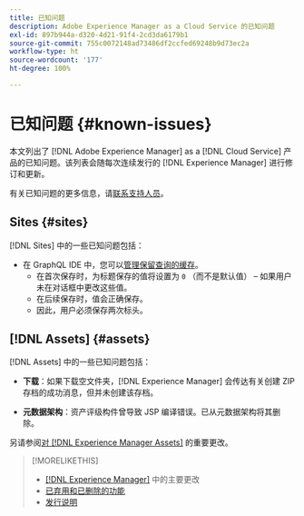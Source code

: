 ```yaml
---
title: 已知问题
description: Adobe Experience Manager as a Cloud Service 的已知问题
exl-id: 897b944a-d320-4d21-91f4-2cd3da6179b1
source-git-commit: 755c0072148ad73486df2ccfed69248b9d73ec2a
workflow-type: ht
source-wordcount: '177'
ht-degree: 100%

---
```


# 已知问题 {#known-issues}

本文列出了 [!DNL Adobe Experience Manager] as a [!DNL Cloud Service] 产品的已知问题。该列表会随每次连续发行的 [!DNL Experience Manager] 进行修订和更新。

有关已知问题的更多信息，请[联系支持人员](https://experienceleague.adobe.com/?lang=zh-hans&amp;support-solution=Experience+Manager#support)。

<!-- 
## Platform {#platform}
-->

## Sites {#sites}

[!DNL Sites] 中的一些已知问题包括：

* 在 GraphQL IDE 中，您可以[管理保留查询的缓存](/help/headless/graphql-api/graphiql-ide.md##managing-cache)。
   * 在首次保存时，为标题保存的值将设置为 `0` （而不是默认值） – 如果用户未在对话框中更改这些值。
   * 在后续保存时，值会正确保存。
   * 因此，用户必须保存两次标头。

## [!DNL Assets] {#assets}

<!-- Jira label: assets-cloud-known-issues -->

[!DNL Assets] 中的一些已知问题包括：

* **下载**：如果下载空文件夹，[!DNL Experience Manager] 会传达有关创建 ZIP 存档的成功消息，但并未创建该存档。

* **元数据架构**：资产评级构件曾导致 JSP 编译错误。已从元数据架构将其删除。<!-- CQ-4282865, CQ-4284633 -->

另请参阅[对  [!DNL Experience Manager Assets]](/help/assets/assets-cloud-changes.md) 的重要更改。

<!-- This content was added at GA. Not sure if we should continue to have this commitment about upcoming features/enh. in the docs. Commenting it for now.

### Upcoming Assets capabilities {#upcoming-assets-capabilities}

A few capabilities of Adobe Experience Manager Assets that depend on foundation capabilities, which are not yet available in the Experience Manager as a Cloud Service deployment architecture, are expected to be enabled at a later stage:

* Capabilities not enabled at this stage due to dependency on Commerce Integration Framework APIs:
  * Photoshoot workflow models.
  * Product information tab in the asset properties user interface is not populated.

* Capabilities not enabled at this stage due to dependency on InDesign Server integration:
  * Asset Templates and Asset Catalogs.
  * Multi-page preview of Adobe InDesign files.
-->

>[!MORELIKETHIS]
>
>* [ [!DNL Experience Manager]](aem-cloud-changes.md) 中的主要更改
>* [已弃用和已删除的功能](deprecated-removed-features.md)
>* [发行说明](home.md)

